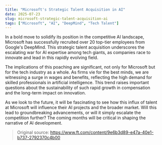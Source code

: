 ```yaml
---
title: "Microsoft's Strategic Talent Acquisition in AI"
date: 2025-07-23
slug: microsoft-strategic-talent-acquisition-ai
tags: ["Microsoft", "AI", "DeepMind", "Tech Talent"]
---
```

In a bold move to solidify its position in the competitive AI landscape, Microsoft has successfully recruited over 20 top-tier employees from Google's DeepMind. This strategic talent acquisition underscores the escalating war for AI expertise among tech giants, as companies race to innovate and lead in this rapidly evolving field.

The implications of this poaching are significant, not only for Microsoft but for the tech industry as a whole. As firms vie for the best minds, we are witnessing a surge in wages and benefits, reflecting the high demand for skilled professionals in artificial intelligence. This trend raises important questions about the sustainability of such rapid growth in compensation and the long-term impact on innovation.

As we look to the future, it will be fascinating to see how this influx of talent at Microsoft will influence their AI projects and the broader market. Will this lead to groundbreaking advancements, or will it simply escalate the competition further? The coming months will be critical in shaping the narrative of AI development.

> Original source: https://www.ft.com/content/9e6b3d89-e47a-40e1-b737-2792370c4b00